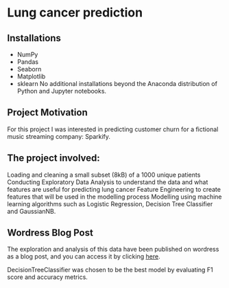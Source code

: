 # Lung cancer prediction

## Installations
- NumPy
- Pandas
- Seaborn
- Matplotlib
- sklearn
No additional installations beyond the Anaconda distribution of Python and Jupyter notebooks.

## Project Motivation
For this project I was interested in predicting customer churn for a fictional music streaming company: Sparkify.

## The project involved:
Loading and cleaning a small subset (8kB) of a 1000 unique patients
Conducting Exploratory Data Analysis to understand the data and what features are useful for predicting lung cancer
Feature Engineering to create features that will be used in the modelling process
Modelling using machine learning algorithms such as Logistic Regression, Decision Tree Classifier and GaussianNB.

## Wordress Blog Post
The exploration and analysis of this data have been published on wordress as a blog post, and you can access it by clicking [here](https://quangnnb.wordpress.com/2023/10/11/lung-cancer-prediction/).

DecisionTreeClassifier  was chosen to be the best model by evaluating F1 score and accuracy metrics. 

